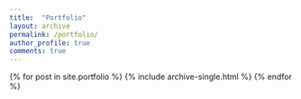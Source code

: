 ```yaml
---
title:  "Portfolio"
layout: archive
permalink: /portfolio/
author_profile: true
comments: true
---
```


{% for post in site.portfolio %}
    {% include archive-single.html %}
{% endfor %}